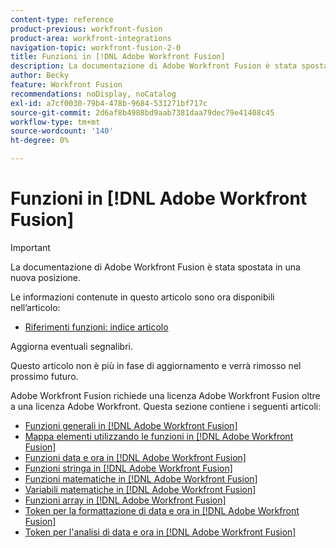 ```yaml
---
content-type: reference
product-previous: workfront-fusion
product-area: workfront-integrations
navigation-topic: workfront-fusion-2-0
title: Funzioni in [!DNL Adobe Workfront Fusion]
description: La documentazione di Adobe Workfront Fusion è stata spostata in una nuova posizione. Questo articolo è stato dichiarato obsoleto, ma contiene un collegamento al nuovo articolo che descrive questa funzionalità.
author: Becky
feature: Workfront Fusion
recommendations: noDisplay, noCatalog
exl-id: a7cf0030-79b4-478b-9684-531271bf717c
source-git-commit: 2d6af8b4988bd9aab7381daa79dec79e41408c45
workflow-type: tm+mt
source-wordcount: '140'
ht-degree: 0%

---
```


# Funzioni in [!DNL Adobe Workfront Fusion]

>[!IMPORTANT]
>
>La documentazione di Adobe Workfront Fusion è stata spostata in una nuova posizione.
>
>Le informazioni contenute in questo articolo sono ora disponibili nell’articolo:
>
>* [Riferimenti funzioni: indice articolo](https://experienceleague.adobe.com/docs/workfront-fusion/using/references/mapping-panel/functions/functions-toc.html)
>
>Aggiorna eventuali segnalibri.
>
>Questo articolo non è più in fase di aggiornamento e verrà rimosso nel prossimo futuro.

Adobe Workfront Fusion richiede una licenza Adobe Workfront Fusion oltre a una licenza Adobe Workfront.
Questa sezione contiene i seguenti articoli:

* [Funzioni generali in [!DNL Adobe Workfront Fusion]](../../workfront-fusion/functions/general-functions.md)
* [Mappa elementi utilizzando le funzioni in [!DNL Adobe Workfront Fusion]](../../workfront-fusion/functions/map-using-functions.md)
* [Funzioni data e ora in [!DNL Adobe Workfront Fusion]](../../workfront-fusion/functions/date-and-time-functions.md)
* [Funzioni stringa in [!DNL Adobe Workfront Fusion]](../../workfront-fusion/functions/string-functions.md)
* [Funzioni matematiche in [!DNL Adobe Workfront Fusion]](../../workfront-fusion/functions/math-functions.md)
* [Variabili matematiche in [!DNL Adobe Workfront Fusion]](../../workfront-fusion/functions/math-variables.md)
* [Funzioni array in [!DNL Adobe Workfront Fusion]](../../workfront-fusion/functions/array-functions.md)
* [Token per la formattazione di data e ora in [!DNL Adobe Workfront Fusion]](../../workfront-fusion/functions/tokens-for-date-and-time-formatting.md)
* [Token per l&#39;analisi di data e ora in [!DNL Adobe Workfront Fusion]](../../workfront-fusion/functions/tokens-for-date-and-time-parsing.md)
